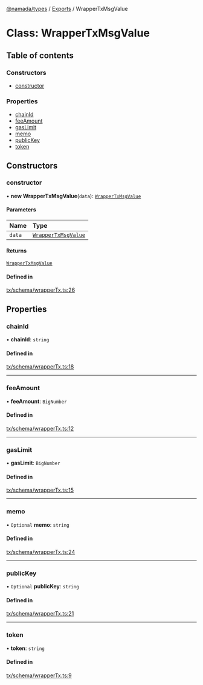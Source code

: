 [@namada/types](../README.md) / [Exports](../modules.md) / WrapperTxMsgValue

# Class: WrapperTxMsgValue

## Table of contents

### Constructors

- [constructor](WrapperTxMsgValue.md#constructor)

### Properties

- [chainId](WrapperTxMsgValue.md#chainid)
- [feeAmount](WrapperTxMsgValue.md#feeamount)
- [gasLimit](WrapperTxMsgValue.md#gaslimit)
- [memo](WrapperTxMsgValue.md#memo)
- [publicKey](WrapperTxMsgValue.md#publickey)
- [token](WrapperTxMsgValue.md#token)

## Constructors

### constructor

• **new WrapperTxMsgValue**(`data`): [`WrapperTxMsgValue`](WrapperTxMsgValue.md)

#### Parameters

| Name | Type |
| :------ | :------ |
| `data` | [`WrapperTxMsgValue`](WrapperTxMsgValue.md) |

#### Returns

[`WrapperTxMsgValue`](WrapperTxMsgValue.md)

#### Defined in

[tx/schema/wrapperTx.ts:26](https://github.com/anoma/namada-interface/blob/8d368aaf/packages/types/src/tx/schema/wrapperTx.ts#L26)

## Properties

### chainId

• **chainId**: `string`

#### Defined in

[tx/schema/wrapperTx.ts:18](https://github.com/anoma/namada-interface/blob/8d368aaf/packages/types/src/tx/schema/wrapperTx.ts#L18)

___

### feeAmount

• **feeAmount**: `BigNumber`

#### Defined in

[tx/schema/wrapperTx.ts:12](https://github.com/anoma/namada-interface/blob/8d368aaf/packages/types/src/tx/schema/wrapperTx.ts#L12)

___

### gasLimit

• **gasLimit**: `BigNumber`

#### Defined in

[tx/schema/wrapperTx.ts:15](https://github.com/anoma/namada-interface/blob/8d368aaf/packages/types/src/tx/schema/wrapperTx.ts#L15)

___

### memo

• `Optional` **memo**: `string`

#### Defined in

[tx/schema/wrapperTx.ts:24](https://github.com/anoma/namada-interface/blob/8d368aaf/packages/types/src/tx/schema/wrapperTx.ts#L24)

___

### publicKey

• `Optional` **publicKey**: `string`

#### Defined in

[tx/schema/wrapperTx.ts:21](https://github.com/anoma/namada-interface/blob/8d368aaf/packages/types/src/tx/schema/wrapperTx.ts#L21)

___

### token

• **token**: `string`

#### Defined in

[tx/schema/wrapperTx.ts:9](https://github.com/anoma/namada-interface/blob/8d368aaf/packages/types/src/tx/schema/wrapperTx.ts#L9)
